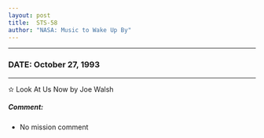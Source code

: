 ```yaml
---
layout: post
title:  STS-58
author: "NASA: Music to Wake Up By"
---
```


----
### DATE: October 27, 1993
----
✫ Look At Us Now by Joe Walsh

##### Comment:
* No mission comment
